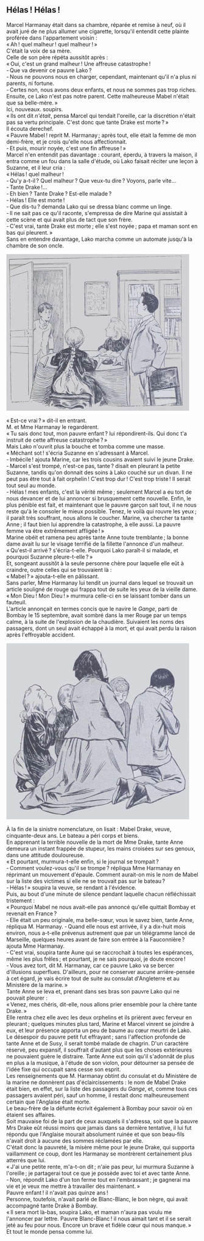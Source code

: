 ## Hélas ! Hélas !

Marcel Harmanay était dans sa chambre, réparée et remise à neuf, où il 
avait juré de ne plus allumer une cigarette, lorsqu'il entendit cette plainte 
proférée dans l'appartement voisin :  
« Ah ! quel malheur ! quel malheur ! »  
C'était la voix de sa mère.  
Celle de son père répéta aussitôt après :  
« Oui, c'est un grand malheur ! Une affreuse catastrophe !  
- Que va devenir ce pauvre Lako ?  
- Nous ne pouvons nous en charger, cependant, maintenant qu'il n'a plus ni 
parents, ni fortune.  
- Certes non, nous avons deux enfants, et nous ne sommes pas trop riches. 
Ensuite, ce Lako n'est pas notre parent. Cette malheureuse Mabel n'était que 
sa belle-mère. »  
Ici, nouveaux. soupirs.  
« Ils ont dit _n'était_, pensa Marcel qui tendait l'oreille, car la 
discrétion n'était pas sa vertu principale. C'est donc que tante Drake est 
morte ? »  
Il écouta derechef.  
« Pauvre Mabel ! reprit M. Harmanay ; après tout, elle était la femme 
de mon demi-frère, et je crois qu'elle nous affectionnait.  
- Et puis, mourir noyée, c'est une fin affreuse ! »  
Marcel n'en entendit pas davantage : courant, éperdu, à travers la maison, 
il entra comme un fou dans la salle d'étude, où Lako faisait réciter une 
leçon à Suzanne, et il leur cria :  
« Hélas ! quel malheur !  
- Qu'y a-t-il ? Quel malheur ? Que veux-tu dire ? Voyons, parle vite...  
- Tante Drake !...  
- Eh bien ? Tante Drake ? Est-elle malade ?  
- Hélas ! Elle est morte !  
- Que dis-tu ? demanda Lako qui se dressa blanc comme un linge.  
- Il ne sait pas ce qu'il raconte, s'empressa de dire Marine qui assistait à 
cette scène et qui avait plus de tact que son frère.  
- C'est vrai, tante Drake est morte ; elle s'est noyée ; papa et maman 
sont en bas qui pleurent. »  
Sans en entendre davantage, Lako marcha comme un automate jusqu'à la chambre 
de son oncle.

![« Tante Drake est morte ! »](../images/page123.jpg)

« Est-ce vrai ? » dit-il en entrant.  
M. et Mme Harmanay le regardèrent.  
« Tu sais donc tout, mon pauvre enfant ? lui répondirent-ils. Qui donc 
t'a instruit de cette affreuse catastrophe ? »  
Mais Lako n'ouvrit plus la bouche et tomba comme une masse.  
« Méchant sot ! s'écria Suzanne en s'adressant à Marcel.  
- Imbécile ! ajouta Marine, car les trois cousins avaient suivi le jeune 
Drake.  
- Marcel s'est trompé, n'est-ce pas, tante ? disait en pleurant la petite 
Suzanne, tandis qu'on donnait des soins à Lako couché sur un divan. Il ne 
peut pas être tout à fait orphelin ! C'est trop dur ! C'est trop 
triste ! Il serait tout seul au monde.  
- Hélas ! mes enfants, c'est la vérité même ; seulement Marcel a eu 
tort de nous devancer et de lui annoncer si brusquement cette nouvelle. Enfin, 
le plus pénible est fait, et maintenant que le pauvre garçon sait tout, il ne 
nous reste qu'à le consoler le mieux possible. Tenez, le voilà qui rouvre les 
yeux ; il paraît très souffrant, nous allons le coucher. Marine, va 
chercher ta tante Anne ; il faut bien lui apprendre la catastrophe, à elle 
aussi. La pauvre femme va être extrêmement affligée ! »  
Marine obéit et ramena peu après tante Anne toute tremblante ; la bonne 
dame avait lu sur le visage terrifié de la fillette l'annonce d'un malheur.  
« Qu'est-il arrivé ? s'écria-t-elle. Pourquoi Lako paraît-il si malade, 
et pourquoi Suzanne pleure-t-elle ? »  
Et, songeant aussitôt à la seule personne chère pour laquelle elle eût à 
craindre, outre celles qui se trouvaient là :  
« Mabel ? » ajouta-t-elle en pâlissant.  
Sans parler, Mme Harmanay lui tendit un journal dans lequel se trouvait un 
article souligné de rouge qui frappa tout de suite les yeux de la vieille 
dame.  
« Mon Dieu ! Mon Dieu ! » murmura celle-ci en se laissant tomber dans 
un fauteuil.  
L'article annonçait en termes concis que le navire le _Gange_, parti de Bombay 
le 15 septembre, avait sombré dans la mer Rouge par un temps calme, à la 
suite de l'explosion de la chaudière. Suivaient les noms des passagers, dont 
un seul avait échappé à la mort, et qui avait perdu la raison après 
l'effroyable accident.

![Tante Anne et les enfants prière avec ferveur.](../images/page125.jpg)

À la fin de la sinistre nomenclature, on lisait : Mabel Drake, veuve, 
cinquante-deux ans. Le bateau a péri corps et biens.  
En apprenant la terrible nouvelle de la mort de Mme Drake, tante Anne demeura 
un instant frappée de stupeur, les mains croisées sur ses genoux, dans une 
attitude douloureuse.  
« Et pourtant, murmura-t-elle enfin, si le journal se trompait ?  
- Comment voulez-vous qu'il se trompe ? répliqua Mme Harmanay en réprimant 
un mouvement d'épaule. Comment aurait-on mis le nom de Mabel sur la liste des 
victimes si elle ne se trouvait pas sur le bateau ?  
- Hélas ! » soupira la veuve, se rendant à l'évidence.  
Puis, au bout d'une minute de silence pendant laquelle chacun réfléchissait 
tristement :  
« Pourquoi Mabel ne nous avait-elle pas annoncé qu'elle quittait Bombay et 
revenait en France ?  
- Elle était un peu originale, ma belle-sœur, vous le savez bien, tante Anne, 
répliqua M. Harmanay.
- Quand elle nous est arrivée, il y a dix-huit mois environ, nous a-t-elle 
prévenus autrement que par un télégramme lancé de Marseille, quelques 
heures avant de faire son entrée à la Fauconnière ? ajouta Mme Harmanay.  
- C'est vrai, soupira tante Aune qui se raccrochait à toutes les espérances, 
même les plus frêles ; et pourtant, je ne sais pourquoi, je doute 
encore !  
- Vous avez tort, dit M. Harmanay, car ce pauvre Lako va se bercer d'illusions 
superflues. D'ailleurs, pour ne conserver aucune arrière-pensée à cet 
égard, je vais écrire tout de suite au consulat d'Angleterre et au Ministère 
de la marine. »  
Tante Anne se leva et, prenant dans ses bras son pauvre Lako qui ne pouvait 
pleurer :  
« Venez, mes chéris, dit-elle, nous allons prier ensemble pour la chère 
tante Drake. »  
Elle rentra chez elle avec les deux orphelins et ils prièrent avec ferveur en 
pleurant ; quelques minutes plus tard, Marine et Marcel vinrent se joindre à 
eux, et leur présence apporta un peu de baume au cœur meurtri de Lako.  
Le désespoir du pauvre petit fut effrayant ; sans l'affection profonde de 
tante Anne et de Susy, il serait tombé malade de chagrin. D'un caractère 
réservé, peu expansif, il souffrait d'autant plus que les choses extérieures 
ne pouvaient guère le distraire.
Tante Anne eut soin qu'il s'adonnât de plus en plus a la musique, à l'étude 
de son violon, pour détourner sa pensée de l'idée fixe qui occupait sans 
cesse son esprit.  
Les renseignements que M. Harmanay obtint du consulat et du Ministère de la 
marine ne donnèrent pas d'éclaircissements : le nom de Mabel Drake était 
bien, en effet, sur la liste des passagers du _Gange_, et, comme tous ces 
passagers avaient péri, sauf un homme, il restait donc malheureusement certain 
que l'Anglaise était morte.  
Le beau-frère de la défunte écrivit également à Bombay pour savoir où en 
étaient ses affaires.  
Soit mauvaise foi de la part de ceux auxquels il s'adressa, soit que la pauvre 
Mrs Drake eût réussi moins que jamais dans sa dernière tentative, il lui fut 
répondu que l'Anglaise mourait absolument ruinée et que son beau-fils n'avait 
droit à aucune des sommes réclamées par elle.  
C'était donc la pauvreté, la misère même pour le jeune Drake, qui supporta 
vaillamment ce coup, dont les Harmanay se montrèrent certainement plus 
atterrés que lui.  
« J'ai une petite rente, m'a-t-on dit ; n'aie pas peur, lui murmura 
Suzanne à l'oreille ; je partagerai tout ce que je possède avec toi et avec 
tante Anne.  
- Non, répondit Lako d'un ton ferme tout en l'embrassant ; je gagnerai ma 
vie et je veux me mettre à travailler dès maintenant. »  
Pauvre enfant ! il n'avait pas quinze ans !  
Personne, toutefois, n'avait parlé de Blanc-Blanc, le bon nègre, qui avait 
accompagné tante Drake à Bombay.  
« Il sera mort là-bas, soupira Lako, et maman n'aura pas voulu me 
l'annoncer par lettre. Pauvre Blanc-Blanc ! il nous aimait tant et il se 
serait jeté au feu pour nous. Encore un brave et fidèle cœur qui nous 
manque. »  
Et tout le monde pensa comme lui.
